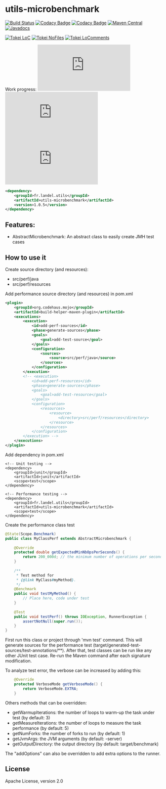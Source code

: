 # utils-microbenchmark

[![Build Status](https://api.travis-ci.org/Gilandel/utils-microbenchmark.svg?branch=master)](https://travis-ci.org/Gilandel/utils-microbenchmark/builds)
[![Codacy Badge](https://api.codacy.com/project/badge/grade/90454c15ecd24ce985b5ee82cb93a558)](https://www.codacy.com/app/gilles/utils-microbenchmark)
[![Codacy Badge](https://api.codacy.com/project/badge/Coverage/90454c15ecd24ce985b5ee82cb93a558)](https://www.codacy.com/app/gilles/utils-microbenchmark)
[![Maven Central](https://maven-badges.herokuapp.com/maven-central/fr.landel.utils/utils-microbenchmark/badge.svg)](https://maven-badges.herokuapp.com/maven-central/fr.landel.utils/utils-microbenchmark)
[![Javadocs](http://www.javadoc.io/badge/fr.landel.utils/utils-microbenchmark.svg)](http://www.javadoc.io/doc/fr.landel.utils/utils-microbenchmark)

[![Tokei LoC](https://tokei.rs/b1/github/Gilandel/utils-microbenchmark)](https://github.com/Aaronepower/tokei)
[![Tokei NoFiles](https://tokei.rs/b1/github/Gilandel/utils-microbenchmark?category=files)](https://github.com/Aaronepower/tokei)
[![Tokei LoComments](https://tokei.rs/b1/github/Gilandel/utils-microbenchmark?category=comments)](https://github.com/Aaronepower/tokei)

Work progress:
![Code status](http://vbc3.com/script/progressbar.php?text=Code&progress=100)
![Test status](http://vbc3.com/script/progressbar.php?text=Test&progress=100)
![JavaDoc status](http://vbc3.com/script/progressbar.php?text=JavaDoc&progress=100)

```xml
<dependency>
	<groupId>fr.landel.utils</groupId>
	<artifactId>utils-microbenchmark</artifactId>
	<version>1.0.5</version>
</dependency>
```

## Features:
- AbstractMicrobenchmark: An abstract class to easily create JMH test cases

## How to use it

Create source directory (and resources):
- src/perf/java
- src/perf/resources

Add performance source directory (and resources) in pom.xml
```xml
<plugin>
	<groupId>org.codehaus.mojo</groupId>
	<artifactId>build-helper-maven-plugin</artifactId>
	<executions>
		<execution>
			<id>add-perf-sources</id>
			<phase>generate-sources</phase>
			<goals>
				<goal>add-test-source</goal>
			</goals>
			<configuration>
				<sources>
					<source>src/perf/java</source>
				</sources>
			</configuration>
		</execution>
		<!-- <execution>
			<id>add-perf-resources</id>
			<phase>generate-sources</phase>
			<goals>
				<goal>add-test-resource</goal>
			</goals>
			<configuration>
				<resources>
					<resource>
						<directory>src/perf/resources</directory>
					</resource>
				</resources>
			</configuration>
		</execution> -->
	</executions>
</plugin>
```

Add dependency in pom.xml
```
<!-- Unit testing -->
<dependency>
	<groupId>junit</groupId>
	<artifactId>junit</artifactId>
	<scope>test</scope>
</dependency>

<!-- Performance testing -->
<dependency>
	<groupId>fr.landel.utils</groupId>
	<artifactId>utils-microbenchmark</artifactId>
	<scope>test</scope>
</dependency>
```

Create the performance class test
```java
@State(Scope.Benchmark)
public class MyClassPerf extends AbstractMicrobenchmark {
	
	@Override
	protected double getExpectedMinNbOpsPerSeconds() {
		return 200_000d; // the minimum number of operations per seconds
	}
	
	/**
	 * Test method for
	 * {@link MyClass#myMethod}.
	 */
	@Benchmark
	public void testMyMethod() {
		// Place here, code under test
	}
	
	@Test
	public void testPerf() throws IOException, RunnerException {
		assertNotNull(super.run());
	}
}
```

First run this class or project through 'mvn test' command.
This will generate sources for the performance test (target/generated-test-sources/test-annotations/**).
After that, test classes can be run like any other JUnit test case.
Re-run the Maven command after each signature modification.

To analyze test error, the verbose can be increased by adding this:
```java
    @Override
    protected VerboseMode getVerboseMode() {
        return VerboseMode.EXTRA;
    }
```

Others methods that can be overridden:
- getWarmupIterations: the number of loops to warm-up the task under test (by default: 3)
- getMeasureIterations: the number of loops to measure the task performance (by default: 5)
- getNumForks: the number of forks to run (by default: 1)
- getJvmArgs: the JVM arguments (by default: -server)
- getOutputDirectory: the output directory (by default: target/benchmark)

The "addOptions" can also be overridden to add extra options to the runner.

## License
Apache License, version 2.0